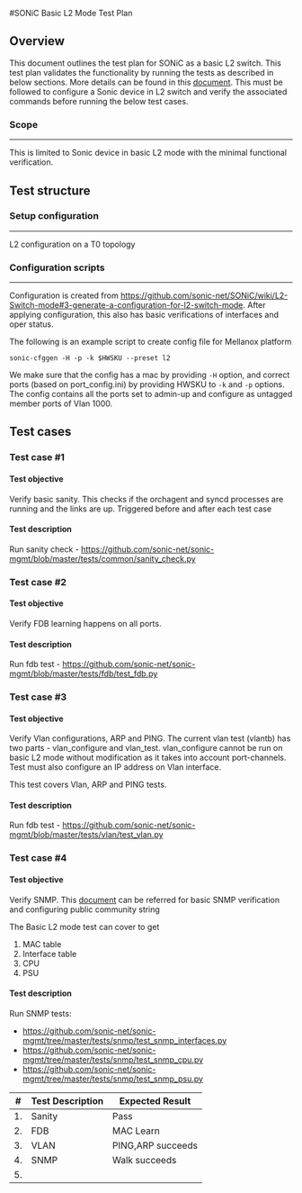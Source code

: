 #SONiC Basic L2 Mode Test Plan


## Overview
This document outlines the test plan for SONiC as a basic L2 switch. This test plan validates the functionality by running the tests as described in below sections. More details can be found in this [document](https://github.com/sonic-net/SONiC/wiki/L2-Switch-mode#3-generate-a-configuration-for-l2-switch-mode). This must be followed to configure a Sonic device in L2 switch and verify the associated commands before running the below test cases. 

### Scope
---------
This is limited to Sonic device in basic L2 mode with the minimal functional verification. 


## Test structure 

### Setup configuration
-------------------
L2 configuration on a T0 topology

### Configuration scripts
-------------------------

Configuration is created from https://github.com/sonic-net/SONiC/wiki/L2-Switch-mode#3-generate-a-configuration-for-l2-switch-mode. After applying configuration, this also has basic verifications of interfaces and oper status.

The following is an example script to create config file for Mellanox platform
```
sonic-cfggen -H -p -k $HWSKU --preset l2
```

We make sure that the config has a mac by providing `-H` option, and correct ports (based on port_config.ini) by providing HWSKU to `-k` and `-p` options.
The config contains all the ports set to admin-up and configure as untagged member ports of Vlan 1000.

Test cases
----------

### Test case \#1

#### Test objective
Verify basic sanity. This checks if the orchagent and syncd processes are running and the links are up.
 Triggered before and after each test case

#### Test description
Run sanity check - https://github.com/sonic-net/sonic-mgmt/blob/master/tests/common/sanity_check.py

### Test case \#2

#### Test objective
Verify FDB learning happens on all ports.

#### Test description
Run fdb test - https://github.com/sonic-net/sonic-mgmt/blob/master/tests/fdb/test_fdb.py

### Test case \#3

#### Test objective
Verify Vlan configurations, ARP and PING. The current vlan test (vlantb) has two parts - vlan_configure and vlan_test. vlan_configure cannot be run on basic L2 mode without modification as it takes into account port-channels. Test must also configure an IP address on Vlan interface. 

This test covers Vlan, ARP and PING tests.

#### Test description
Run fdb test - https://github.com/sonic-net/sonic-mgmt/blob/master/tests/vlan/test_vlan.py



### Test case \#4

#### Test objective
Verify SNMP. This [document](https://github.com/sonic-net/SONiC/wiki/How-to-Check-SNMP-Configuration) can be referred for basic SNMP verification and configuring public community string

 The Basic L2 mode test can cover to get 
  1. MAC table
  2. Interface table
  3. CPU
  4. PSU

#### Test description
Run SNMP tests:
 - https://github.com/sonic-net/sonic-mgmt/tree/master/tests/snmp/test_snmp_interfaces.py
 - https://github.com/sonic-net/sonic-mgmt/tree/master/tests/snmp/test_snmp_cpu.py
 - https://github.com/sonic-net/sonic-mgmt/tree/master/tests/snmp/test_snmp_psu.py

| **\#** | **Test Description** | **Expected Result** |
|--------|----------------------|---------------------|
| 1.     |  Sanity              |      Pass           |
| 2.     |  FDB                 |      MAC Learn      |
| 3.     |  VLAN                |   PING,ARP succeeds |
| 4.     |  SNMP                |    Walk succeeds    |
| 5.     |                      |                     |

